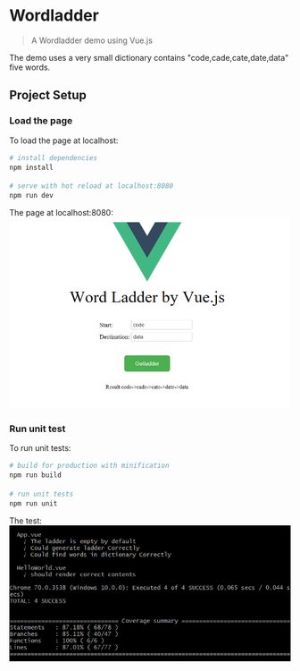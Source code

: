 # Wordladder

> A Wordladder demo using Vue.js

The demo uses a very small dictionary contains "code,cade,cate,date,data" five words.

## Project Setup
### Load the page
To load the page at localhost:
``` bash
# install dependencies
npm install

# serve with hot reload at localhost:8080
npm run dev
```
The page at localhost:8080:
![page](./UI.png)

### Run unit test
To run unit tests:
``` bash
# build for production with minification
npm run build

# run unit tests
npm run unit
```
The test:
![unittest](./unittest.png)
